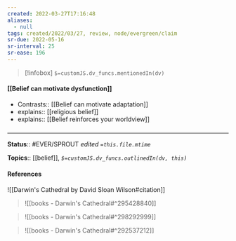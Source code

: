 ```yaml
---
created: 2022-03-27T17:16:48 
aliases:
  - null
tags: created/2022/03/27, review, node/evergreen/claim
sr-due: 2022-05-16
sr-interval: 25
sr-ease: 196
---
```

> [!infobox]
`$=customJS.dv_funcs.mentionedIn(dv)`

#### [[Belief can motivate dysfunction]] 

- Contrasts:: [[Belief can motivate adaptation]]
- explains:: [[religious belief]]
- explains:: [[Belief reinforces your worldview]]

### <hr class="footnote"/>

**Status**:: #EVER/SPROUT
*edited `=this.file.mtime`*

**Topics**:: [[belief]], 
*`$=customJS.dv_funcs.outlinedIn(dv, this)`*

#### References

![[Darwin's Cathedral by David Sloan Wilson#citation]]

> ![[books - Darwin's Cathedral#^295428840]]

> ![[books - Darwin's Cathedral#^298292999]]

> ![[books - Darwin's Cathedral#^292537212]]
